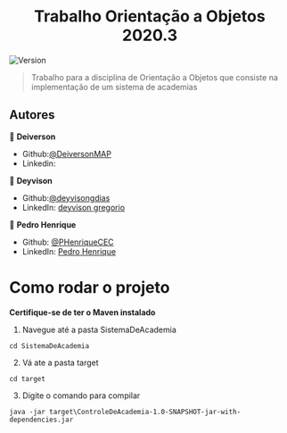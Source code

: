 <h1 align="center">Trabalho Orientação a Objetos 2020.3</h1>
<p>
  <img alt="Version" src="https://img.shields.io/badge/version-0.1.0-blue.svg?cacheSeconds=2592000" />
</p>

> Trabalho para a disciplina de Orientação a Objetos que consiste na implementação de um sistema de academias


## Autores

👤 **Deiverson**

* Github:[@DeiversonMAP](https://github.com/DeiversonMAP) 
* Linkedin: 


👤 **Deyvison**

* Github:[@deyvisongdias](https://github.com/deyvisongdias)
* LinkedIn: [deyvison gregorio](https://www.linkedin.com/in/deyvison-gregorio-435301207/)

👤 **Pedro Henrique**

* Github: [@PHenriqueCEC](https://github.com/PHenriqueCEC)
* LinkedIn: [Pedro Henrique](https://www.linkedin.com/in/pedro-henrique-77baa01a9/)



# Como rodar o projeto
**Certifique-se de ter o Maven instalado**

1. Navegue até a pasta SistemaDeAcademia
```
cd SistemaDeAcademia
```

2. Vá ate a pasta target
```
cd target
```

3. Digite o comando para compilar
```
java -jar target\ControleDeAcademia-1.0-SNAPSHOT-jar-with-dependencies.jar
```
